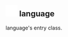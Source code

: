 ## <img src="../../.gitbook/assets/base.png" width="32" height="32" /> language
language's entry class.
